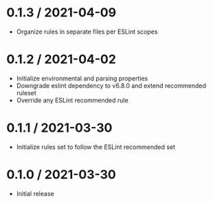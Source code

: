 0.1.3 / 2021-04-09
==================
  * Organize rules in separate files per ESLint scopes

0.1.2 / 2021-04-02
==================
  * Initialize environmental and parsing properties
  * Downgrade eslint dependency to v6.8.0 and extend recommended ruleset
  * Override any ESLint recommended rule

0.1.1 / 2021-03-30
==================
  * Initialize rules set to follow the ESLint recommended set

0.1.0 / 2021-03-30
==================
  * Initial release